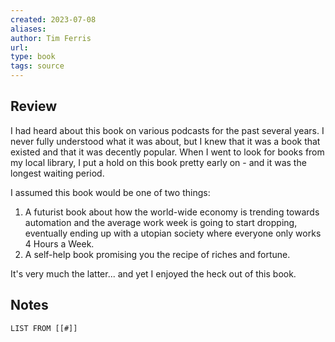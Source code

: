 ```yaml
---
created: 2023-07-08
aliases: 
author: Tim Ferris
url: 
type: book
tags: source
---
```

## Review
I had heard about this book on various podcasts for the past several years. I never fully understood what it was about, but I knew that it was a book that existed and that it was decently popular. When I went to look for books from my local library, I put a hold on this book pretty early on - and it was the longest waiting period.

I assumed this book would be one of two things:

1. A futurist book about how the world-wide economy is trending towards automation and the average work week is going to start dropping, eventually ending up with a utopian society where everyone only works 4 Hours a Week.
2. A self-help book promising you the recipe of riches and fortune.

It's very much the latter... and yet I enjoyed the heck out of this book.

## Notes
```dataview
LIST FROM [[#]]
```